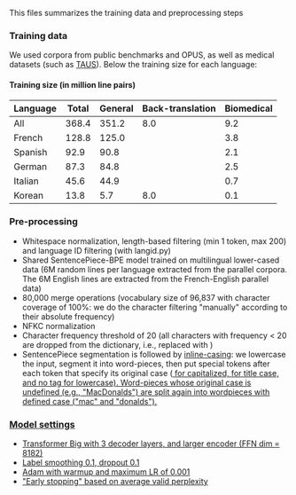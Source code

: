 This files summarizes the training data and preprocessing steps

### Training data

We used corpora from public benchmarks and OPUS, as well as medical datasets (such as [TAUS](https://md.taus.net/corona)).
Below the training size for each language:

#### Training size (in million line pairs)

|Language|Total|General|Back-translation|Biomedical|
|--------|-----|-------|----------------|----------|
|All|368.4|351.2|8.0|9.2|
|French|128.8|125.0||3.8|
|Spanish|92.9|90.8||2.1|
|German|87.3|84.8||2.5|
|Italian|45.6|44.9||0.7|
|Korean|13.8|5.7|8.0|0.1|

### Pre-processing

- Whitespace normalization, length-based filtering (min 1 token, max 200) and language ID filtering (with langid.py)
- Shared SentencePiece-BPE model trained on multilingual lower-cased data (6M random lines per language extracted from the parallel corpora. The 6M English lines are extracted from the French-English parallel data)
- 80,000 merge operations (vocabulary size of 96,837 with character coverage of 100%: we do the character filtering "manually" according to their absolute frequency)
- NFKC normalization
- Character frequency threshold of 20 (all characters with frequency < 20 are dropped from the dictionary, i.e., replaced with <unk>)
- SentencePiece segmentation is followed by [inline-casing](../master/Covid19/__init__.py): we lowercase the input, segment it into word-pieces, then put special tokens after each token that specify its original case (<U> for capitalized, <T> for title case, and no tag for lowercase). Word-pieces whose original case is undefined (e.g., "MacDonalds") are split again into wordpieces with defined case ("mac" and "donalds"). 
  

### Model settings

- Transformer Big with 3 decoder layers, and larger encoder (FFN dim = 8182)
- Label smoothing 0.1, dropout 0.1
- Adam with warmup and maximum LR of 0.001
- "Early stopping" based on average valid perplexity
